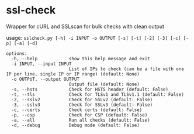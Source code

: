 # ssl-check
Wrapper for cURL and SSLscan for bulk checks with clean output

usage: `sslcheck.py [-h] -i INPUT -o OUTPUT [-s] [-t] [-2] [-3] [-c] [-p] [-a] [-d]`
```
options:
  -h, --help            show this help message and exit
  -i INPUT, --input INPUT
                        List of IPs to check (can be a file with one IP per line, single IP or IP range) (default: None)
  -o OUTPUT, --output OUTPUT
                        Output file (default: None)
  -s, --hsts            Check for HSTS header (default: False)
  -t, --tls             Check for TLSv1 and TLSv1.1 (default: False)
  -2, --sslv2           Check for SSLv2 (default: False)
  -3, --sslv3           Check for SSLv3 (default: False)
  -c, --certs           Check certs (default: False)
  -p, --csp             Check for CSP (default: False)
  -a, --all             Run all checks (default: False)
  -d, --debug           Debug mode (default: False)
```
